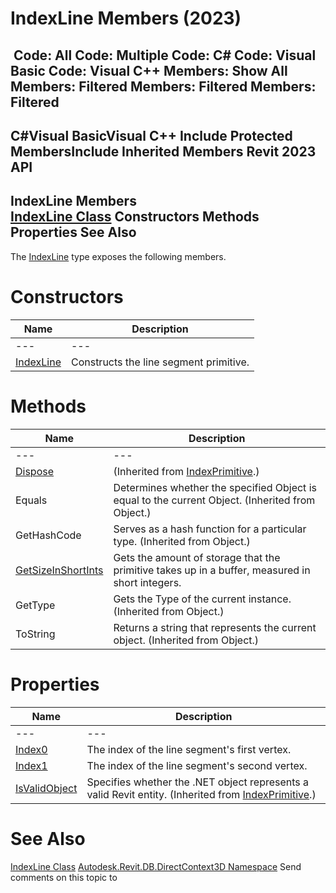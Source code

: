 # IndexLine Members (2023)

﻿
 Code: All Code: Multiple Code: C# Code: Visual Basic Code: Visual C++  Members: Show All Members: Filtered Members: Filtered Members: Filtered   
---  
C#Visual BasicVisual C++
Include Protected MembersInclude Inherited Members
Revit 2023 API  
---  
IndexLine Members  
[IndexLine Class](3b22e25e-f934-3931-6f22-e451ffcc11b0.md "IndexLine Class") Constructors Methods Properties See Also  
---  
The [IndexLine](3b22e25e-f934-3931-6f22-e451ffcc11b0.md "IndexLine Class") type exposes the following members.
# Constructors
| Name | Description |
| --- | --- |
| --- | --- | --- |
| [IndexLine](9bb32483-bf85-e9a8-f7cf-75dd6906b1f9.md "IndexLine Constructor") | Constructs the line segment primitive. |

# Methods
| Name | Description |
| --- | --- |
| --- | --- | --- |
| [Dispose](cc553132-4ad1-94ca-9ecf-64bfa2d58f23.md "Dispose Method") | (Inherited from [IndexPrimitive](b9718ac0-7194-1944-ce7f-a5c618f20ced.md "IndexPrimitive Class").) |
| Equals | Determines whether the specified Object is equal to the current Object. (Inherited from Object.) |
| GetHashCode | Serves as a hash function for a particular type.  (Inherited from Object.) |
| [GetSizeInShortInts](fddd1d58-98b7-099c-36a2-f16c4c6a3510.md "GetSizeInShortInts Method") | Gets the amount of storage that the primitive takes up in a buffer, measured in short integers. |
| GetType | Gets the Type of the current instance. (Inherited from Object.) |
| ToString | Returns a string that represents the current object. (Inherited from Object.) |

# Properties
| Name | Description |
| --- | --- |
| --- | --- | --- |
| [Index0](b65c9199-ebc3-98ea-6ca5-b2b2f94c5f8b.md "Index0 Property") | The index of the line segment's first vertex. |
| [Index1](511531f1-c74b-ea94-ea4b-d91f7ea45602.md "Index1 Property") | The index of the line segment's second vertex. |
| [IsValidObject](ff2c3e9a-9735-ad10-3aef-426049aa8d27.md "IsValidObject Property") | Specifies whether the .NET object represents a valid Revit entity.  (Inherited from [IndexPrimitive](b9718ac0-7194-1944-ce7f-a5c618f20ced.md "IndexPrimitive Class").) |

# See Also
[IndexLine Class](3b22e25e-f934-3931-6f22-e451ffcc11b0.md "IndexLine Class")
[Autodesk.Revit.DB.DirectContext3D Namespace](f4ba10f0-55ea-5344-173b-688405391794.md "Autodesk.Revit.DB.DirectContext3D Namespace")
Send comments on this topic to 